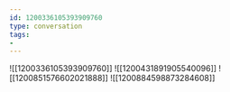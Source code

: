 ```yaml
---
id: 1200336105393909760
type: conversation
tags:
- 
---
```

![[1200336105393909760]]
![[1200431891905540096]]
![[1200851576602021888]]
![[1200884598873284608]]


